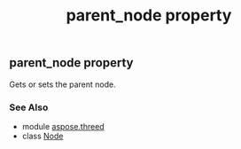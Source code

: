 ﻿---
title: parent_node property
second_title: Aspose.3D for Python via .NET API References
description: 
type: docs
weight: 260
url: /python-net/aspose.threed/node/parent_node/
is_root: false
---

## parent_node property


Gets or sets the parent node.

### See Also
* module [aspose.threed](../../)
* class [Node](/3d/python-net/aspose.threed/node)
